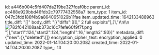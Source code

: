 id: a446b004c5fd407da219be327fcaf0bc
parent_id: ac488e929bbd46fdb2c79777432558a7
item_type: 1
item_id: 047c3fdd186f4b9a8640651029b11fae
item_updated_time: 1642133488963
title_diff: "[]"
body_diff: "[{\"diffs\":[[0,\" 2 full exploits\"],[1,\"\\\n\\\n![782f642108aab373c16c7fefe60f9f7f.png](:/ee149c1f998346e3af132037a62e6d6b)\"]],\"start1\":124,\"start2\":124,\"length1\":16,\"length2\":93}]"
metadata_diff: {"new":{},"deleted":[]}
encryption_cipher_text: 
encryption_applied: 0
updated_time: 2022-01-14T04:20:00.208Z
created_time: 2022-01-14T04:20:00.208Z
type_: 13